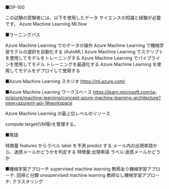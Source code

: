 ■DP-100

この試験の受験者には、以下を使用したデータ サイエンスの知識と経験が必要です。
Azure Machine Learning
MLflow


■ラーニングパス

Azure Machine Learning でのデータの操作
Azure Machine Learning で機械学習モデルの選択を自動化する (AutoML)
Azure Machine Learning でスクリプトを使用してモデルをトレーニングする
Azure Machine Learning でパイプラインを使用してモデル トレーニングを最適化する
Azure Machine Learning を使用してモデルをデプロイして使用する

■Azure Machine Learning スタジオ https://ml.azure.com/

■Azure Machine Learning ワークスペース
https://learn.microsoft.com/ja-jp/azure/machine-learning/concept-azure-machine-learning-architecture?view=azureml-api-1#workspace

Azure Machine Learning の最上位レベルのリソース

compute terget(VM等)を管理する。

■用語

特徴量 features  からラベル label を予測 predict する
メール内の出現単語から、迷惑メールかどうかを判定する
特徴量:出現単語
ラベル:迷惑メールかどうか

■機械学習アプローチ
supervised machine learning 教師あり機械学習アプローチ: 回帰と分類
unsupervised machine learning 教師なし機械学習アプローチ: クラスタリング

